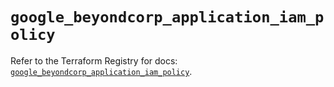 # `google_beyondcorp_application_iam_policy`

Refer to the Terraform Registry for docs: [`google_beyondcorp_application_iam_policy`](https://registry.terraform.io/providers/hashicorp/google-beta/6.35.0/docs/resources/google_beyondcorp_application_iam_policy).
